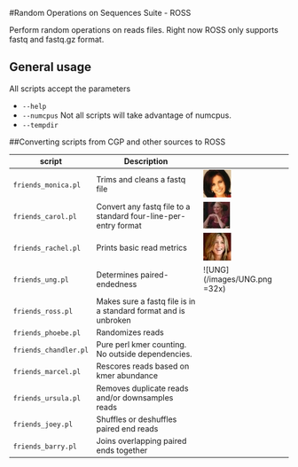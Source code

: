 #Random Operations on Sequences Suite - ROSS

Perform random operations on reads files.  Right now ROSS only supports fastq and fastq.gz format.

## General usage

All scripts accept the parameters

* `--help`
* `--numcpus` Not all scripts will take advantage of numcpus.
* `--tempdir`

##Converting scripts from CGP and other sources to ROSS

|script               |Description|    |
|---------------------|-----------|----|
|`friends_monica.pl`  | Trims and cleans a fastq file| ![Monica](/images/monica.jpg) |
|`friends_carol.pl`   | Convert any fastq file to a standard four-line-per-entry format| ![Carol](/images/carol.jpg) | 
|`friends_rachel.pl`  | Prints basic read metrics| ![Rachel](/images/rachel.jpg) |
|`friends_ung.pl`     | Determines paired-endedness| ![UNG](/images/UNG.png =32x) |
|`friends_ross.pl`    | Makes sure a fastq file is in a standard format and is unbroken |
|`friends_phoebe.pl`  | Randomizes reads|
|`friends_chandler.pl`| Pure perl kmer counting. No outside dependencies.|
|`friends_marcel.pl`  | Rescores reads based on kmer abundance |
|`friends_ursula.pl`  | Removes duplicate reads and/or downsamples reads|
|`friends_joey.pl`    | Shuffles or deshuffles paired end reads|
|`friends_barry.pl`   | Joins overlapping paired ends together |

